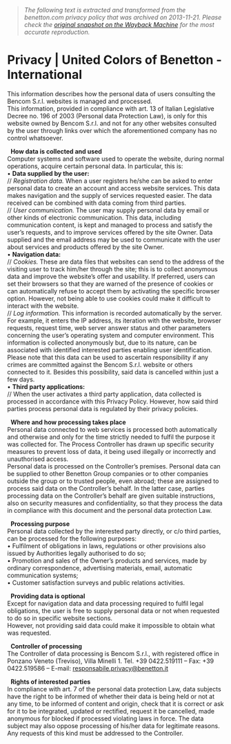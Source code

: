 > *The following text is extracted and transformed from the benetton.com privacy policy that was archived on 2013-11-21. Please check the [original snapshot on the Wayback Machine](https://web.archive.org/web/20131121055351id_/http%3A//www.benetton.com/privacy) for the most accurate reproduction.*

# Privacy | United Colors of Benetton - International

This information describes how the personal data of users consulting the Bencom S.r.l. websites is managed and processed.  
This information, provided in compliance with art. 13 of Italian Legislative Decree no. 196 of 2003 (Personal data Protection Law), is only for this website owned by Bencom S.r.l. and not for any other websites consulted by the user through links over which the aforementioned company has no control whatsoever.

  **How data is collected and used**  
Computer systems and software used to operate the website, during normal operations, acquire certain personal data. In particular, this is:  
• **Data supplied by the user:**  
// _Registration data._ When a user registers he/she can be asked to enter personal data to create an account and access website services. This data makes navigation and the supply of services requested easier. The data received can be combined with data coming from third parties.  
// _User communication._ The user may supply personal data by email or other kinds of electronic communication. This data, including communication content, is kept and managed to process and satisfy the user’s requests, and to improve services offered by the site Owner. Data supplied and the email address may be used to communicate with the user about services and products offered by the site Owner.  
• **Navigation data:**  
// _Cookies._ These are data files that websites can send to the address of the visiting user to track him/her through the site; this is to collect anonymous data and improve the website’s offer and usability. If preferred, users can set their browsers so that they are warned of the presence of cookies or can automatically refuse to accept them by activating the specific browser option. However, not being able to use cookies could make it difficult to interact with the website.  
// _Log information._ This information is recorded automatically by the server. For example, it enters the IP address, its iteration with the website, browser requests, request time, web server answer status and other parameters concerning the user’s operating system and computer environment. This information is collected anonymously but, due to its nature, can be associated with identified interested parties enabling user identification. Please note that this data can be used to ascertain responsibility if any crimes are committed against the Bencom S.r.l. website or others connected to it. Besides this possibility, said data is cancelled within just a few days.  
• **Third party applications:**  
// When the user activates a third party application, data collected is processed in accordance with this Privacy Policy. However, how said third parties process personal data is regulated by their privacy policies.

  **Where and how processing takes place**  
Personal data connected to web services is processed both automatically and otherwise and only for the time strictly needed to fulfil the purpose it was collected for. The Process Controller has drawn up specific security measures to prevent loss of data, it being used illegally or incorrectly and unauthorised access.  
Personal data is processed on the Controller’s premises. Personal data can be supplied to other Benetton Group companies or to other companies outside the group or to trusted people, even abroad; these are assigned to process said data on the Controller’s behalf. In the latter case, parties processing data on the Controller’s behalf are given suitable instructions, also on security measures and confidentiality, so that they process the data in compliance with this document and the personal data protection Law.

  **Processing purpose**  
Personal data collected by the interested party directly, or c/o third parties, can be processed for the following purposes:  
• Fulfilment of obligations in laws, regulations or other provisions also issued by Authorities legally authorised to do so;  
• Promotion and sales of the Owner’s products and services, made by ordinary correspondence, advertising materials, email, automatic communication systems;  
• Customer satisfaction surveys and public relations activities.

  **Providing data is optional**  
Except for navigation data and data processing required to fulfil legal obligations, the user is free to supply personal data or not when requested to do so in specific website sections.  
However, not providing said data could make it impossible to obtain what was requested.

  **Controller of processing**  
The Controller of data processing is Bencom S.r.l., with registered office in Ponzano Veneto (Treviso), Villa Minelli 1. Tel. +39 0422.519111 – Fax: +39 0422.519586 – E-mail: [responsabile.privacy@benetton.it](mailto:%20responsabile.privacy@benetton.it)

  **Rights of interested parties**  
In compliance with art. 7 of the personal data protection Law, data subjects have the right to be informed of whether their data is being held or not at any time, to be informed of content and origin, check that it is correct or ask for it to be integrated, updated or rectified, request it be cancelled, made anonymous for blocked if processed violating laws in force. The data subject may also oppose processing of his/her data for legitimate reasons.  
Any requests of this kind must be addressed to the Controller.
